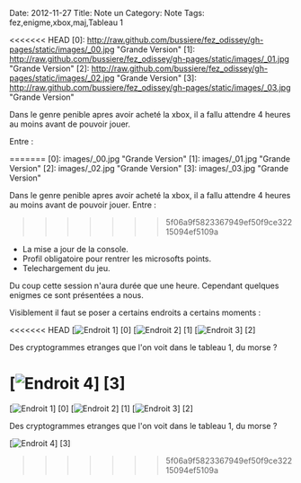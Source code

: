Date: 2012-11-27
Title: Note un
Category: Note
Tags: fez,enigme,xbox,maj,Tableau 1

<<<<<<< HEAD
[0]: http://raw.github.com/bussiere/fez_odissey/gh-pages/static/images/_00.jpg  "Grande Version"
[1]: http://raw.github.com/bussiere/fez_odissey/gh-pages/static/images/_01.jpg  "Grande Version"
[2]: http://raw.github.com/bussiere/fez_odissey/gh-pages/static/images/_02.jpg  "Grande Version"
[3]: http://raw.github.com/bussiere/fez_odissey/gh-pages/static/images/_03.jpg  "Grande Version"

Dans le genre penible apres avoir acheté la xbox, 
il a fallu attendre 4 heures au moins avant de pouvoir jouer.

Entre :

=======
[0]: images/_00.jpg  "Grande Version"
[1]: images/_01.jpg  "Grande Version"
[2]: images/_02.jpg  "Grande Version"
[3]: images/_03.jpg  "Grande Version"

Dans le genre penible apres avoir acheté la xbox, 
il a fallu attendre 4 heures au moins avant de pouvoir jouer.
Entre :
>>>>>>> 5f06a9f5823367949ef50f9ce32215094ef5109a
* La mise a jour de la console.
* Profil obligatoire pour rentrer les microsofts points.
* Telechargement du jeu.

Du coup cette session n'aura durée que une heure.
Cependant quelques enigmes ce sont présentées a nous.

Visiblement il faut se poser a certains endroits a certains moments :
 
<<<<<<< HEAD
[![Endroit 1](http://raw.github.com/bussiere/fez_odissey/gh-pages/static/images/_00_thumb.jpg)] [0] 
[![Endroit 2](http://raw.github.com/bussiere/fez_odissey/gh-pages/static/images/_01_thumb.jpg)] [1] 
[![Endroit 3](http://raw.github.com/bussiere/fez_odissey/gh-pages/static/images/_02_thumb.jpg)] [2] 

Des cryptogrammes etranges que l'on voit dans le tableau 1, du morse ?

[![Endroit 4](http://raw.github.com/bussiere/fez_odissey/gh-pages/static/images/_03_thumb.jpg)] [3] 
=======
[![Endroit 1](images/_00_thumb.jpg)] [0] 
[![Endroit 2](images/_01_thumb.jpg)] [1] 
[![Endroit 3](images/_02_thumb.jpg)] [2] 

Des cryptogrammes etranges que l'on voit dans le tableau 1, du morse ?

[![Endroit 4](images/_03_thumb.jpg)] [3] 
>>>>>>> 5f06a9f5823367949ef50f9ce32215094ef5109a
